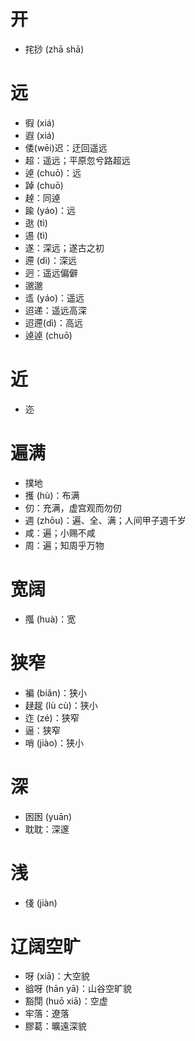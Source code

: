 # 开
* 挓挱 (zhā shā)

# 远
* 徦 (xiá)
* 遐 (xiá)
* 倭(wēi)迟：迂回遥远
* 超：遥远；平原忽兮路超远
* 逴 (chuō)：远
* 踔 (chuō)
* 趠：同逴
* 踰 (yáo)：远
* 逖 (tì)
* 逷 (tì)
* 遂：深远；遂古之初
* 遰 (dì)：深远
* 迥：遥远偏僻
* 邈邈
* 䢣 (yáo)：遥远
* 迢递：遥远高深
* 迢遰(dì)：高远
* 逴逴 (chuō)
# 近
* 迩

# 遍满
* 撲地
* 擭 (hù)：布满
* 仞：充满，虚宫观而勿仞
* 週 (zhōu)：遍、全、满；人间甲子週千岁
* 咸：遍；小赐不咸
* 周：遍；知周乎万物

# 宽阔
* 摦 (huà)：宽
# 狭窄
* 褊 (biǎn)：狭小
* 趢趗 (lù cù)：狭小
* 迮 (zé)：狭窄
* 逼：狭窄
* 哨 (jiào)：狭小
# 深
* 囦囦 (yuān)
* 耽耽：深邃
# 浅
* 俴 (jiàn)
# 辽阔空旷
* 呀 (xiā)：大空貌
* 谽呀 (hān yā)：山谷空旷貌
* 豁閕 (huō xiā)：空虚
* 牢落：遼落
* 膠葛：曠遠深貌